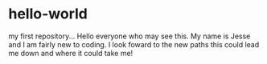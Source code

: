 # hello-world
my first repository...
Hello everyone who may see this.  My name is Jesse and I am fairly new to coding.  I look foward to the new paths this could lead me down and where it could take me!
